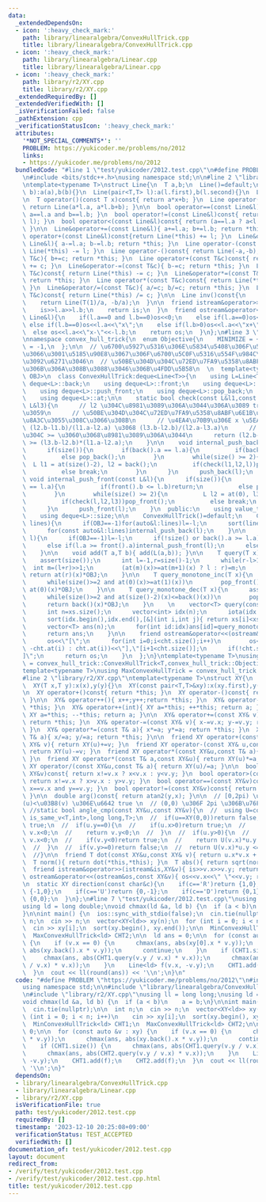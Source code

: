 ```yaml
---
data:
  _extendedDependsOn:
  - icon: ':heavy_check_mark:'
    path: library/linearalgebra/ConvexHullTrick.cpp
    title: library/linearalgebra/ConvexHullTrick.cpp
  - icon: ':heavy_check_mark:'
    path: library/linearalgebra/Linear.cpp
    title: library/linearalgebra/Linear.cpp
  - icon: ':heavy_check_mark:'
    path: library/r2/XY.cpp
    title: library/r2/XY.cpp
  _extendedRequiredBy: []
  _extendedVerifiedWith: []
  _isVerificationFailed: false
  _pathExtension: cpp
  _verificationStatusIcon: ':heavy_check_mark:'
  attributes:
    '*NOT_SPECIAL_COMMENTS*': ''
    PROBLEM: https://yukicoder.me/problems/no/2012
    links:
    - https://yukicoder.me/problems/no/2012
  bundledCode: "#line 1 \"test/yukicoder/2012.test.cpp\"\n#define PROBLEM \"https://yukicoder.me/problems/no/2012\"\
    \n#include <bits/stdc++.h>\nusing namespace std;\n\n#line 2 \"library/linearalgebra/Linear.cpp\"\
    \ntemplate<typename T>\nstruct Line{\n  T a,b;\n  Line()=default;\n  Line(T a,T\
    \ b):a(a),b(b){}\n  Line(pair<T,T> l):a(l.first),b(l.second){}\n  Line(T c):a(0),b(c){}\n\
    \n  T operator()(const T x)const{ return a*x+b; }\n  Line operator()(const Line&l)const{\
    \ return Line(a*l.a, a*l.b+b); }\n\n  bool operator==(const Line&l)const{ return\
    \ a==l.a and b==l.b; }\n  bool operator!=(const Line&l)const{ return !(*this ==\
    \ l); }\n  bool operator<(const Line&l)const{ return (a==l.a ? a<l.a : b<l.b);\
    \ }\n\n  Line&operator+=(const Line&l){ a+=l.a; b+=l.b; return *this; }\n  Line\
    \ operator+(const Line&l)const{return Line(*this) += l; }\n  Line&operator-=(const\
    \ Line&l){ a-=l.a; b-=l.b; return *this; }\n  Line operator-(const Line&l)const{return\
    \ Line(*this) -= l; }\n  Line operator-()const{ return Line(-a,-b); }\n\n  Line&operator+=(const\
    \ T&c){ b+=c; return *this; }\n  Line operator+(const T&c)const{ return Line(*this)\
    \ += c; }\n  Line&operator-=(const T&c){ b-=c; return *this; }\n  Line operator-(const\
    \ T&c)const{ return Line(*this) -= c; }\n  Line&operator*=(const T&c){ a*=c; b*=c;\
    \ return *this; }\n  Line operator*(const T&c)const{ return Line(*this) *= c;\
    \ }\n  Line&operator/=(const T&c){ a/=c; b/=c; return *this; }\n  Line operator/(const\
    \ T&c)const{ return Line(*this) /= c; }\n\n  Line inv()const{\n    assert(a!=0);\n\
    \    return Line(T(1)/a, -b/a);\n  }\n\n  friend istream&operator>>(istream&is,Line&l){\n\
    \    is>>l.a>>l.b;\n    return is;\n  }\n  friend ostream&operator<<(ostream&os,const\
    \ Line&l){\n    if(l.a==0 and l.b==0)os<<0;\n    else if(l.a==0)os<<l.b;\n   \
    \ else if(l.b==0)os<<l.a<<\"x\";\n    else if(l.b>0)os<<l.a<<\"x+\"<<l.b;\n  \
    \  else os<<l.a<<\"x-\"<<-l.b;\n    return os;\n  }\n};\n#line 3 \"library/linearalgebra/ConvexHullTrick.cpp\"\
    \nnamespace convex_hull_trick{\n  enum Objective{\n    MINIMIZE = +1,\n    MAXIMIZE\
    \ = -1,\n  };\n\n  // \u6700\u5927\u5316\u306E\u5834\u5408\u306F\u53CD\u8EE2\u3057\
    \u3066\u3001\u5185\u90E8\u3067\u306F\u6700\u5C0F\u5316\u554F\u984C\u306E\u307F\
    \u3092\u6271\u3046\n  // \u50BE\u304D\u304C\u72ED\u7FA9\u5358\u8ABF\u6E1B\u5C11\
    \u306B\u306A\u308B\u3088\u3046\u306B\u4FDD\u5B58\n  \n  template<typename T,Objective\
    \ OBJ>\n  class ConvexHullTrick:deque<Line<T>>{\n    using L=Line<T>;\n    using\
    \ deque<L>::back;\n    using deque<L>::front;\n    using deque<L>::push_back;\n\
    \    using deque<L>::push_front;\n    using deque<L>::pop_back;\n    using deque<L>::pop_front;\n\
    \    using deque<L>::at;\n\n    static bool check(const L&l1,const L&l2,const\
    \ L&l3){\n      // l2 \u304C\u8981\u3089\u306A\u3044\u306A\u3089 true \u3092\u8FD4\
    \u3059\n      // \u50BE\u304D\u304C\u72ED\u7FA9\u5358\u8ABF\u6E1B\u5C11\u306F\u4FDD\
    \u8A3C\u3055\u308C\u3066\u308B\n      // \u4EA4\u70B9\u306E x \u5EA7\u6A19\u306F\
    \ (l2.b-l1.b)/(l1.a-l2.a) \u3068 (l3.b-l2.b)/(l2.a-l3.a)\n      // \u3053\u308C\
    \u304C >= \u3060\u3068\u8981\u3089\u306A\u3044\n      return (l2.b-l1.b)*(l2.a-l3.a)\
    \ >= (l3.b-l2.b)*(l1.a-l2.a);\n    }\n\n    void internal_push_back(const L&l){\n\
    \      if(size()){\n        if(back().a == l.a){\n          if(back().b <= l.b)return;\n\
    \          else pop_back();\n        }\n        while(size() >= 2){\n        \
    \  L l1 = at(size()-2), l2 = back();\n          if(check(l1,l2,l))pop_back();\n\
    \          else break;\n        }\n      }\n      push_back(l);\n    }\n\n   \
    \ void internal_push_front(const L&l){\n      if(size()){\n        if(front().a\
    \ == l.a){\n          if(front().b <= l.b)return;\n          else pop_front();\n\
    \        }\n        while(size() >= 2){\n          L l2 = at(0), l3 = at(1);\n\
    \          if(check(l,l2,l3))pop_front();\n          else break;\n        }\n\
    \      }\n      push_front(l);\n    }\n  public:\n    using value_type = L;\n\
    \    using deque<L>::size;\n\n    ConvexHullTrick()=default;\n    ConvexHullTrick(vector<L>\
    \ lines){\n      if(OBJ==-1)for(auto&l:lines)l=-l;\n      sort(lines.begin(),lines.end());\n\
    \      for(const auto&l:lines)internal_push_back(l);\n    }\n\n    void add(L\
    \ l){\n      if(OBJ==-1)l=-l;\n      if(!size() or back().a >= l.a)internal_push_back(l);\n\
    \      else if(l.a >= front().a)internal_push_front(l);\n      else assert(false);\n\
    \    }\n\n    void add(T a,T b){ add(L(a,b)); }\n\n    T query(T x)const{\n  \
    \    assert(size());\n      int l=-1,r=size()-1;\n      while(r-l>1){\n      \
    \  int m=(l+r)>>1;\n        (at(m)(x)>=at(m+1)(x) ? l : r)=m;\n      }\n     \
    \ return at(r)(x)*OBJ;\n    }\n\n    T query_monotone_inc(T x){\n      assert(size());\n\
    \      while(size()>=2 and at(0)(x)>=at(1)(x))\n        pop_front();\n      return\
    \ at(0)(x)*OBJ;\n    }\n\n    T query_monotone_dec(T x){\n      assert(size());\n\
    \      while(size()>=2 and at(size()-2)(x)<=back()(x))\n        pop_back();\n\
    \      return back()(x)*OBJ;\n    }\n    \n    vector<T> query(const vector<T>&xs){\n\
    \      int n=xs.size();\n      vector<int> idx(n);\n      iota(idx.begin(),idx.end(),0);\n\
    \      sort(idx.begin(),idx.end(),[&](int i,int j){ return xs[i]<xs[j]; });\n\
    \      vector<T> ans(n);\n      for(int id:idx)ans[id]=query_monotone_inc(xs[id]);\n\
    \      return ans;\n    }\n\n    friend ostream&operator<<(ostream&os,const ConvexHullTrick&cht){\n\
    \      os<<\"[\";\n      for(int i=0;i<cht.size();i++)\n        os<<(OBJ==-1 ?\
    \ -cht.at(i) : cht.at(i))<<\"],\"[i+1<cht.size()];\n      if(!cht.size())os<<\"\
    ]\";\n      return os;\n    }\n  };\n}\ntemplate<typename T>\nusing MinConvexHullTrick\
    \ = convex_hull_trick::ConvexHullTrick<T,convex_hull_trick::Objective::MINIMIZE>;\n\
    template<typename T>\nusing MaxConvexHullTrick = convex_hull_trick::ConvexHullTrick<T,convex_hull_trick::Objective::MAXIMIZE>;\n\
    #line 2 \"library/r2/XY.cpp\"\ntemplate<typename T>\nstruct XY{\n  T x,y;\n  XY()=default;\n\
    \  XY(T x,T y):x(x),y(y){}\n  XY(const pair<T,T>&xy):x(xy.first),y(xy.second){}\n\
    \n  XY operator+()const{ return *this; }\n  XY operator-()const{ return XY(-x,-y);\
    \ }\n\n  XY& operator++(){ x++;y++;return *this; }\n  XY& operator--(){ x--;y--;return\
    \ *this; }\n  XY& operator++(int){ XY a=*this; ++*this; return a; }\n  XY& operator--(int){\
    \ XY a=*this; --*this; return a; }\n\n  XY& operator+=(const XY& v){ x+=v.x; y+=v.y;\
    \ return *this; }\n  XY& operator-=(const XY& v){ x-=v.x; y-=v.y; return *this;\
    \ }\n  XY& operator*=(const T& a){ x*=a; y*=a; return *this; }\n  XY& operator/=(const\
    \ T& a){ x/=a; y/=a; return *this; }\n\n  friend XY operator+(const XY& u,const\
    \ XY& v){ return XY(u)+=v; }\n  friend XY operator-(const XY& u,const XY& v){\
    \ return XY(u)-=v; }\n  friend XY operator*(const XY&u,const T& a){ return XY(u)*=a;\
    \ }\n  friend XY operator*(const T& a,const XY&u){ return XY(u)*=a; }\n  friend\
    \ XY operator/(const XY&u,const T& a){ return XY(u)/=a; }\n\n  bool operator<(const\
    \ XY&v)const{ return x!=v.x ? x<v.x : y<v.y; }\n  bool operator>(const XY&v)const{\
    \ return x!=v.x ? x>v.x : y>v.y; }\n  bool operator==(const XY&v)const{ return\
    \ x==v.x and y==v.y; }\n  bool operator!=(const XY&v)const{ return !(*this==v);\
    \ }\n\n  double arg()const{ return atan2(y,x); }\n\n  // [0,2pi) \u3067 \u03B8\
    (u)<\u03B8(v) \u306E\u6642 true \n  // (0,0) \u306F 2pi \u306B\u76F8\u5F53\n \
    \ //static bool angle_cmp(const XY&u,const XY&v){\n  //  using U=conditional_t<\
    \ is_same_v<T,int>,long long,T>;\n  //  if(u==XY(0,0))return false;\n  //  if(v==XY(0,0))return\
    \ true;\n  //  if(u.y==0){\n  //    if(u.x>0)return true;\n  //    if(v.y==0)return\
    \ v.x<0;\n  //    return v.y<0;\n  //  }\n  //  if(u.y>0){\n  //    if(v.y==0)return\
    \ v.x<0;\n  //    if(v.y<0)return true;\n  //    return U(v.x)*u.y <= U(u.x)*v.y;\n\
    \  //  }\n  //  if(v.y>=0)return false;\n  //  return U(v.x)*u.y <= U(u.x)*v.y;\n\
    \  //}\n\n  friend T dot(const XY&u,const XY& v){ return u.x*v.x + u.y*v.y; }\n\
    \  T norm(){ return dot(*this,*this); }\n  T abs(){ return sqrt(norm()); }\n\n\
    \  friend istream&operator>>(istream&is,XY&v){ is>>v.x>>v.y; return is; }\n  friend\
    \ ostream&operator<<(ostream&os,const XY&v){ os<<v.x<<\" \"<<v.y; return os;}\n\
    \n  static XY direction(const char&c){\n    if(c=='R')return {1,0};\n    if(c=='L')return\
    \ {-1,0};\n    if(c=='U')return {0,-1};\n    if(c=='D')return {0,1};\n    return\
    \ {0,0};\n  }\n};\n#line 7 \"test/yukicoder/2012.test.cpp\"\nusing ll = long long;\n\
    using ld = long double;\nvoid chmax(ld &a, ld b) {\n  if (a < b)\n    a = b;\n\
    }\n\nint main() {\n  ios::sync_with_stdio(false);\n  cin.tie(nullptr);\n\n  int\
    \ n;\n  cin >> n;\n  vector<XY<ld>> xy(n);\n  for (int i = 0; i < n; i++)\n  \
    \  cin >> xy[i];\n  sort(xy.begin(), xy.end());\n\n  MinConvexHullTrick<ld> CHT1;\n\
    \  MaxConvexHullTrick<ld> CHT2;\n\n  ld ans = 0;\n\n  for (const auto &v : xy)\
    \ {\n    if (v.x == 0) {\n      chmax(ans, abs(xy[0].x * v.y));\n      chmax(ans,\
    \ abs(xy.back().x * v.y));\n      continue;\n    }\n    if (CHT1.size()) {\n \
    \     chmax(ans, abs(CHT1.query(v.y / v.x) * v.x));\n      chmax(ans, abs(CHT2.query(v.y\
    \ / v.x) * v.x));\n    }\n    Line<ld> f(v.x, -v.y);\n    CHT1.add(f);\n    CHT2.add(f);\n\
    \  }\n  cout << ll(round(ans)) << '\\n';\n}\n"
  code: "#define PROBLEM \"https://yukicoder.me/problems/no/2012\"\n#include <bits/stdc++.h>\n\
    using namespace std;\n\n#include \"library/linearalgebra/ConvexHullTrick.cpp\"\
    \n#include \"library/r2/XY.cpp\"\nusing ll = long long;\nusing ld = long double;\n\
    void chmax(ld &a, ld b) {\n  if (a < b)\n    a = b;\n}\n\nint main() {\n  ios::sync_with_stdio(false);\n\
    \  cin.tie(nullptr);\n\n  int n;\n  cin >> n;\n  vector<XY<ld>> xy(n);\n  for\
    \ (int i = 0; i < n; i++)\n    cin >> xy[i];\n  sort(xy.begin(), xy.end());\n\n\
    \  MinConvexHullTrick<ld> CHT1;\n  MaxConvexHullTrick<ld> CHT2;\n\n  ld ans =\
    \ 0;\n\n  for (const auto &v : xy) {\n    if (v.x == 0) {\n      chmax(ans, abs(xy[0].x\
    \ * v.y));\n      chmax(ans, abs(xy.back().x * v.y));\n      continue;\n    }\n\
    \    if (CHT1.size()) {\n      chmax(ans, abs(CHT1.query(v.y / v.x) * v.x));\n\
    \      chmax(ans, abs(CHT2.query(v.y / v.x) * v.x));\n    }\n    Line<ld> f(v.x,\
    \ -v.y);\n    CHT1.add(f);\n    CHT2.add(f);\n  }\n  cout << ll(round(ans)) <<\
    \ '\\n';\n}"
  dependsOn:
  - library/linearalgebra/ConvexHullTrick.cpp
  - library/linearalgebra/Linear.cpp
  - library/r2/XY.cpp
  isVerificationFile: true
  path: test/yukicoder/2012.test.cpp
  requiredBy: []
  timestamp: '2023-12-10 20:25:08+09:00'
  verificationStatus: TEST_ACCEPTED
  verifiedWith: []
documentation_of: test/yukicoder/2012.test.cpp
layout: document
redirect_from:
- /verify/test/yukicoder/2012.test.cpp
- /verify/test/yukicoder/2012.test.cpp.html
title: test/yukicoder/2012.test.cpp
---
```

